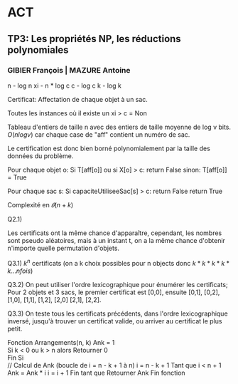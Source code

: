 # ACT 
## TP3: Les propriétés NP, les réductions polynomiales

### GIBIER François  |  MAZURE Antoine

n - log n
xi - n * log c
c - log c
k - log k

Certificat: Affectation de chaque objet à un sac.

Toutes les instances où il existe un xi > c = Non

Tableau d'entiers de taille n avec des entiers de taille moyenne de log v bits. $O(n log v)$ car chaque case de "aff" contient un numéro de sac.

Le certification est donc bien borné polynomialement par la taille des données du problème.

Pour chaque objet o:
    Si T[aff[o]] ou si X[o] > c:
        return False
    sinon:
        T[aff[o]] = True

Pour chaque sac s:
    Si capaciteUtiliseeSac[s] > c:
        return False
return True

Complexité en $𝜃(n + k)$

Q2.1)

Les certificats ont la même chance d'apparaître, cependant, les nombres sont pseudo aléatoires, mais à un instant t, on a la même chance d'obtenir n'importe quelle permutation d'objets.

Q3.1) $k^n$ certificats (on a k choix possibles pour n objects donc $k*k*k*k*k... n fois$)

Q3.2) On peut utiliser l'ordre lexicographique pour énumérer les certificats; Pour 2 objets et 3 sacs, le premier certificat est [0,0], ensuite [0,1], [0,2], [1,0], [1,1], [1,2], [2,0] [2,1], [2,2].

Q3.3) On teste tous les certificats précédents, dans l'ordre lexicographique inversé, jusqu'à trouver un certificat valide, ou arriver au certificat le plus petit.

Fonction Arrangements(n, k)
    Ank = 1   
    Si k < 0 ou k > n alors
        Retourner 0          
    Fin Si                    
    // Calcul de Ank (boucle de i = n - k + 1 à n)
    i = n - k + 1
    Tant que i < n + 1
        Ank = Ank * i
        i = i + 1 
        Fin tant que
        Retourner Ank 
        Fin fonction